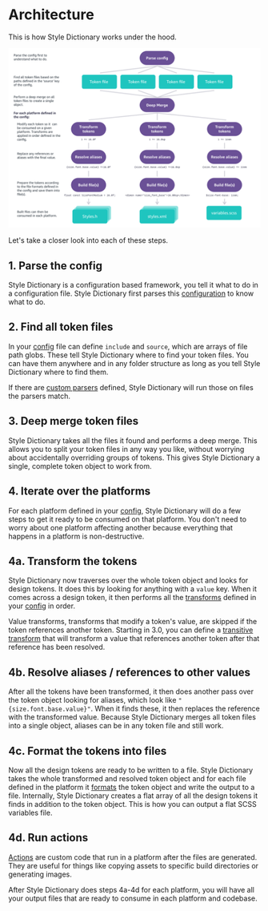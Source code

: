# Architecture

This is how Style Dictionary works under the hood.

![build structure](assets/build-diagram.png)

Let's take a closer look into each of these steps.

## 1. Parse the config

Style Dictionary is a configuration based framework, you tell it what to do in a configuration file. Style Dictionary first parses this [configuration](config.md) to know what to do.

## 2. Find all token files

In your [config](config.md) file can define `include` and `source`, which are arrays of file path globs. These tell Style Dictionary where to find your token files. You can have them anywhere and in any folder structure as long as you tell Style Dictionary where to find them.

If there are [custom parsers](parsers.md) defined, Style Dictionary will run those on files the parsers match.

## 3. Deep merge token files

Style Dictionary takes all the files it found and performs a deep merge. This allows you to split your token files in any way you like, without worrying about accidentally overriding groups of tokens. This gives Style Dictionary a single, complete token object to work from.

## 4. Iterate over the platforms

For each platform defined in your [config](config.md), Style Dictionary will do a few steps to get it ready to be consumed on that platform. You don't need to worry about one platform affecting another because everything that happens in a platform is non-destructive.

## 4a. Transform the tokens

Style Dictionary now traverses over the whole token object and looks for design tokens. It does this by looking for anything with a `value` key. When it comes across a design token, it then performs all the [transforms](transforms.md) defined in your [config](config.md) in order.

Value transforms, transforms that modify a token's value, are skipped if the token references another token. Starting in 3.0, you can define a [transitive transform](transforms.md#transitive-transforms) that will transform a value that references another token after that reference has been resolved. 

## 4b. Resolve aliases / references to other values

After all the tokens have been transformed, it then does another pass over the token object looking for aliases, which look like `"{size.font.base.value}"`. When it finds these, it then replaces the reference with the transformed value. Because Style Dictionary merges all token files into a single object, aliases can be in any token file and still work.

## 4c. Format the tokens into files

Now all the design tokens are ready to be written to a file. Style Dictionary takes the whole transformed and resolved token object and for each file defined in the platform it [formats](formats.md) the token object and write the output to a file. Internally, Style Dictionary creates a flat array of all the design tokens it finds in addition to the token object. This is how you can output a flat SCSS variables file.

## 4d. Run actions

[Actions](actions.md) are custom code that run in a platform after the files are generated. They are useful for things like copying assets to specific build directories or generating images. 

After Style Dictionary does steps 4a-4d for each platform, you will have all your output files that are ready to consume in each platform and codebase.
